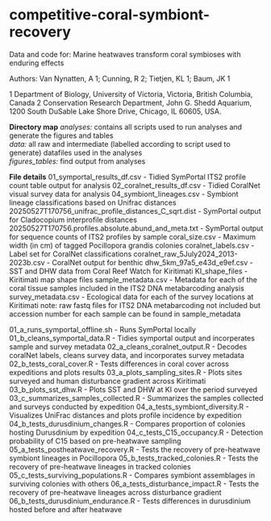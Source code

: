 # competitive-coral-symbiont-recovery

Data and code for: Marine heatwaves transform coral symbioses with enduring effects

Authors: Van Nynatten, A 1; Cunning, R 2; Tietjen, KL 1; Baum, JK 1

1 Department of Biology, University of Victoria, Victoria, British Columbia, Canada 
2 Conservation Research Department, John G. Shedd Aquarium, 1200 South DuSable Lake Shore Drive, Chicago, IL 60605, USA.

**Directory map**
_analyses:_ contains all scripts used to run analyses and generate the figures and tables \
_data:_ all raw and intermediate (labelled according to script used to generate) datafiles used in the analyses \
_figures_tables:_ find output from analyses

**File details**
01_symportal_results_df.csv - Tidied SymPortal ITS2 profile count table output for analysis
02_coralnet_results_df.csv - Tidied CoralNet visual survey data for analysis
04_symbiont_lineages.csv - Symbiont lineage classifications based on Unifrac distances
20250527T170756_unifrac_profile_distances_C_sqrt.dist - SymPortal output for Cladocopium interprofile distances
20250527T170756.profiles.absolute.abund_and_meta.txt - SymPortal output for sequence counts of ITS2 profiles by sample
coral_size.csv - Maximum width (in cm) of tagged Pocillopora grandis colonies
coralnet_labels.csv - Label set for CoralNet classifications
coralnet_raw_5July2024_2013-2023b.csv - CoralNet output for benthic 
dhw_5km_97a5_e43d_e9ef.csv - SST and DHW data from Coral Reef Watch for Kiritimati
KI_shape_files - Kiritimati map shape files
sample_metadata.csv - Metadata for each of the coral tissue samples included in the ITS2 DNA metabarcoding analysis
survey_metadata.csv - Ecological data for each of the survey locations at Kiritimati
note: raw fastq files for ITS2 DNA metabarcoding not included but accession number for each sample can be found in sample_metadata

01_a_runs_symportal_offline.sh  - Runs SymPortal locally
01_b_cleans_symportal_data.R - Tidies symportal output and incorperates sample and survey metadata
02_a_cleans_coralnet_output.R - Decodes coralNet labels, cleans survey data, and incorporates survey metadata
02_b_tests_coral_cover.R - Tests differences in coral cover across expeditions and plots results
03_a_plots_sampling_sites.R - Plots sites surveyed and human disturbance gradient across Kiritimati
03_b_plots_sst_dhw.R - Plots SST and DHW at KI over the period surveyed
03_c_summarizes_samples_collected.R - Summarizes the samples collected and surveys conducted by expedition
04_a_tests_symbiont_diversity.R - Visualizes UniFrac distances and plots profile incidence by expedition
04_b_tests_durusdinium_changes.R - Compares proportion of colonies hosting Durusdinium by expedition
04_c_tests_C15_occupancy.R - Detection probability of C15 based on pre-heatwave sampling
05_a_tests_postheatwave_recovery.R - Tests the recovery of pre-heatwave symbiont lineages in Pocillopora
05_b_tests_tracked_colonies.R - Tests the recovery of pre-heatwave lineages in tracked colonies
05_c_tests_surviving_populations.R - Compares symbiont assemblages in surviving colonies with others
06_a_tests_disturbance_impact.R - Tests the recovery of pre-heatwave lineages across disturbance gradient
06_b_tests_durusdinium_endurance.R - Tests differences in durusdinium hosted before and after heatwave
